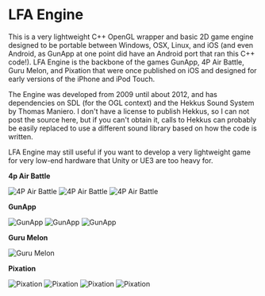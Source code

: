 # LFA Engine
This is a very lightweight C++ OpenGL wrapper and basic 2D game engine designed to be portable between Windows, OSX, Linux, and iOS (and even Android, as GunApp at one point did have an Android port that ran this C++ code!).
LFA Engine is the backbone of the games GunApp, 4P Air Battle, Guru Melon, and Pixation that were once published on iOS and designed for early versions of the iPhone and iPod Touch.   

The Engine was developed from 2009 until about 2012, and has dependencies on SDL (for the OGL context) and the Hekkus Sound System by Thomas Maniero.  I don't have a license to publish Hekkus, so I can not post the source here, but if you can't obtain it, calls to Hekkus can probably be easily replaced to use a different sound library based on how the code is written.

LFA Engine may still useful if you want to develop a very lightweight game for very low-end hardware that Unity or UE3 are too heavy for.

**4p Air Battle**

![4P Air Battle](demo/4pAirBattle1.jpg)
![4P Air Battle](demo/4pAirBattle2.jpg)
![4P Air Battle](demo/4pAirBattle3.jpg)

**GunApp**

![GunApp](demo/gunapp01.jpg)
![GunApp](demo/gunapp02.jpg)
![GunApp](demo/gunapp03.jpg)

**Guru Melon**

![Guru Melon](demo/guruMelon01.png)

**Pixation**

![Pixation](demo/Pixation01.png)
![Pixation](demo/Pixation02.png)
![Pixation](demo/Pixation04.png)
![Pixation](demo/Pixation05.png)
